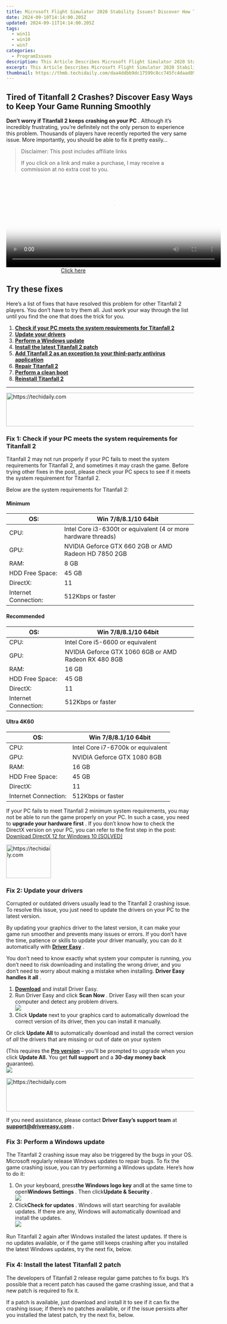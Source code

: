 ```yaml
---
title: Microsoft Flight Simulator 2020 Stability Issues? Discover How To Keep Your Game Running Smoothly On PC
date: 2024-09-10T14:14:00.205Z
updated: 2024-09-11T14:14:00.205Z
tags:
  - win11
  - win10
  - win7
categories:
  - ProgramIssues
description: This Article Describes Microsoft Flight Simulator 2020 Stability Issues? Discover How To Keep Your Game Running Smoothly On PC
excerpt: This Article Describes Microsoft Flight Simulator 2020 Stability Issues? Discover How To Keep Your Game Running Smoothly On PC
thumbnail: https://thmb.techidaily.com/daa4ddbb9dc17599c8cc745fc4daad052ccf0ddb620b28a0347c7de8e4fb4249.jpg
---
```


## Tired of Titanfall 2 Crashes? Discover Easy Ways to Keep Your Game Running Smoothly

**Don’t worry if Titanfall 2 keeps crashing on your PC** . Although it’s incredibly frustrating, you’re definitely not the only person to experience this problem. Thousands of players have recently reported the very same issue. More importantly, you should be able to fix it pretty easily…


>  Disclaimer: This post includes affiliate links
>
>  If you click on a link and make a purchase, I may receive a commission at no extra cost to you.
>







<!-- affiliate ads begin -->
<span id="1993650">
					<video width="576" height="240" style="cursor:pointer"
           poster="//a.impactradius-go.com/display-clicktoplayimage/1993650.png"
           onclick="if(!this.playClicked){this.play();this.setAttribute('controls',true);this.playClicked=true;}">
	   <source src="//a.impactradius-go.com/display-ad/22993-1993650">
	   <img src="//a.impactradius-go.com/display-clicktoplayimage/1993650.png" style="border: none; height: 100%; width: 100%; object-fit: contain">
	</video>
	<div style="width:360px;text-align:center"><a href="javascript:window.open(decodeURIComponent('https%3A%2F%2Fhomestyler.sjv.io%2Fc%2F5597632%2F1993650%2F22993'), '_blank');void(0);">Click here</a></div>
</span>
<img height="0" width="0" src="https://imp.pxf.io/i/5597632/1993650/22993" style="position:absolute;visibility:hidden;" border="0" />
<!-- affiliate ads end -->




## Try these fixes

 Here’s a list of fixes that have resolved this problem for other Titanfall 2 players. You don’t have to try them all. Just work your way through the list until you find the one that does the trick for you.

1. **[Check if your PC meets the system requirements for Titanfall 2](https://tools.techidaily.com/drivereasy/download/)**
2. **[Update your drivers](https://tools.techidaily.com/drivereasy/download/)**
3. **[Perform a Windows update](https://tools.techidaily.com/drivereasy/download/)**
4. **[Install the latest Titanfall 2 patch](https://tools.techidaily.com/drivereasy/download/)**
5. **[Add Titanfall 2 as an exception to your third-party antivirus application](https://tools.techidaily.com/drivereasy/download/)**
6. **[Repair Titanfall 2](https://tools.techidaily.com/drivereasy/download/)**
7. **[Perform a clean boot](https://tools.techidaily.com/drivereasy/download/)**
8. **[Reinstall Titanfall 2](https://tools.techidaily.com/drivereasy/download/)**

---





<!-- affiliate ads begin -->
<a href="https://aidotcom.pxf.io/c/5597632/2134499/19576" target="_top" id="2134499">
  <img src="//a.impactradius-go.com/display-ad/19576-2134499" border="0" alt="https://techidaily.com" width="600" height="90"/>
</a>
<img height="0" width="0" src="https://aidotcom.pxf.io/i/5597632/2134499/19576" style="position:absolute;visibility:hidden;" border="0" />
<!-- affiliate ads end -->




### Fix 1: Check if your PC meets the system requirements for Titanfall 2

 Titanfall 2 may not run properly if your PC fails to meet the system requirements for Titanfall 2, and sometimes it may crash the game. Before trying other fixes in the post, please check your PC specs to see if it meets the system requirement for Titanfall 2.

Below are the system requirements for Titanfall 2:

#### Minimum

| OS:                  | Win 7/8/8.1/10 64bit                                           |
| -------------------- | -------------------------------------------------------------- |
| CPU:                 | Intel Core i3-6300t or equivalent (4 or more hardware threads) |
| GPU:                 | NVIDIA Geforce GTX 660 2GB or AMD Radeon HD 7850 2GB           |
| RAM:                 | 8 GB                                                           |
| HDD Free Space:      | 45 GB                                                          |
| DirectX:             | 11                                                             |
| Internet Connection: | 512Kbps or faster                                              |

#### Recommended

| OS:                  | Win 7/8/8.1/10 64bit                                 |
| -------------------- | ---------------------------------------------------- |
| CPU:                 | Intel Core i5-6600 or equivalent                     |
| GPU:                 | NVIDIA Geforce GTX 1060 6GB or AMD Radeon RX 480 8GB |
| RAM:                 | 16 GB                                                |
| HDD Free Space:      | 45 GB                                                |
| DirectX:             | 11                                                   |
| Internet Connection: | 512Kbps or faster                                    |

#### Ultra 4K60

| OS:                  | Win 7/8/8.1/10 64bit              |
| -------------------- | --------------------------------- |
| CPU:                 | Intel Core i7-6700k or equivalent |
| GPU:                 | NVIDIA Geforce GTX 1080 8GB       |
| RAM:                 | 16 GB                             |
| HDD Free Space:      | 45 GB                             |
| DirectX:             | 11                                |
| Internet Connection: | 512Kbps or faster                 |

 If your PC fails to meet Titanfall 2 minimum system requirements, you may not be able to run the game properly on your PC. In such a case, you need to **upgrade your hardware first** . If you don’t know how to check the DirectX version on your PC, you can refer to the first step in the post: [ Download DirectX 12 for Windows 10 \[SOLVED\]](https://tools.techidaily.com/drivereasy/download/)





<!-- affiliate ads begin -->
<a href="https://aligracehair.sjv.io/c/5597632/2135363/19272" target="_top" id="2135363">
  <img src="//a.impactradius-go.com/display-ad/19272-2135363" border="0" alt="https://techidaily.com" width="120" height="90"/>
</a>
<img height="0" width="0" src="https://aligracehair.sjv.io/i/5597632/2135363/19272" style="position:absolute;visibility:hidden;" border="0" />
<!-- affiliate ads end -->




### Fix 2: Update your drivers

 Corrupted or outdated drivers usually lead to the Titanfall 2 crashing issue. To resolve this issue, you just need to update the drivers on your PC to the latest version.

 By updating your graphics driver to the latest version, it can make your game run smoother and prevents many issues or errors. If you don’t have the time, patience or skills to update your driver manually, you can do it automatically with **[Driver Easy](https://tools.techidaily.com/drivereasy/download/)**  .

 You don’t need to know exactly what system your computer is running, you don’t need to risk downloading and installing the wrong driver, and you don’t need to worry about making a mistake when installing. **Driver Easy handles it all** .

1. **[Download](https://tools.techidaily.com/drivereasy/download/)**  and install Driver Easy.
2. Run Driver Easy and click **Scan Now** . Driver Easy will then scan your computer and detect any problem drivers.  
![](https://images.drivereasy.com/wp-content/uploads/2019/08/DE-scan-screen-1.png)
3. Click **Update** next to your graphics card to automatically download the correct version of its driver, then you can install it manually.  

 Or click **Update All** to automatically download and install the correct version of _all_ the drivers that are missing or out of date on your system  

 (This requires the **[Pro version](https://tools.techidaily.com/drivereasy/download/)**  – you’ll be prompted to upgrade when you click **Update All.**  You get **full support** and a **30-day money back** guarantee).  
![](https://images.drivereasy.com/wp-content/uploads/2019/08/DE-Update-all-drivers.png)





<!-- affiliate ads begin -->
<a href="https://wigfever.sjv.io/c/5597632/2014849/22899" target="_top" id="2014849">
  <img src="//a.impactradius-go.com/display-ad/22899-2014849" border="0" alt="https://techidaily.com" width="728" height="90"/>
</a>
<img height="0" width="0" src="https://wigfever.sjv.io/i/5597632/2014849/22899" style="position:absolute;visibility:hidden;" border="0" />
<!-- affiliate ads end -->




 If you need assistance, please contact **Driver Easy’s support team** at **[support@drivereasy.com](https://tools.techidaily.com/drivereasy/download/) .**

### Fix 3: Perform a Windows update

 The Titanfall 2 crashing issue may also be triggered by the bugs in your OS. Microsoft regularly release Windows updates to repair bugs. To fix the game crashing issue, you can try performing a Windows update. Here’s how to do it:

1. On your keyboard, press**the Windows logo key** and**I** at the same time to open**Windows Settings** . Then click**Update & Security** .  
![](https://images.drivereasy.com/wp-content/uploads/2019/08/update1.jpg)
2. Click**Check for updates** . Windows will start searching for available updates. If there are any, Windows will automatically download and install the updates.  
![](https://images.drivereasy.com/wp-content/uploads/2019/08/Check-for-updates.png)

 Run Titanfall 2 again after Windows installed the latest updates. If there is no updates available, or if the game still keeps crashing after you installed the latest Windows updates, try the next fix, below.

### Fix 4: Install the latest Titanfall 2 patch

 The developers of Titanfall 2 release regular game patches to fix bugs. It’s possible that a recent patch has caused the game crashing issue, and that a new patch is required to fix it.

 If a patch is available, just download and install it to see if it can fix the crashing issue; if there’s no patches available, or if the issue persists after you installed the latest patch, try the next fix, below.





<!-- affiliate ads begin -->
<span id="1424527">
					<video width="864" height="1536" style="cursor:pointer"
           poster="//a.impactradius-go.com/display-clicktoplayimage/1424527.png"
           onclick="if(!this.playClicked){this.play();this.setAttribute('controls',true);this.playClicked=true;}">
	   <source src="//a.impactradius-go.com/display-ad/16446-1424527">
	   <img src="//a.impactradius-go.com/display-clicktoplayimage/1424527.png" style="border: none; height: 100%; width: 100%; object-fit: contain">
	</video>
	<div style="width:540px;text-align:center"><a href="javascript:window.open(decodeURIComponent('https%3A%2F%2Flaganoo.pxf.io%2Fc%2F5597632%2F1424527%2F16446'), '_blank');void(0);">Click here</a></div>
</span>
<img height="0" width="0" src="https://imp.pxf.io/i/5597632/1424527/16446" style="position:absolute;visibility:hidden;" border="0" />
<!-- affiliate ads end -->




### Fix 5: Add Titanfall 2 as an exception to your third-party antivirus application

 Your third-party antivirus application can also trigger the Titanfall 2 crashing issue. Since the third-party antivirus application hooks very deep into your system, it may interfere with Titanfall 2.

 Since Titanfall 2 consumes a lot of memory and CPU usage when you’re playing a game, many third-party antivirus application may regard it as a potential threat. You can try   **adding Titanfall 2 as an exception to your third-party antivirus application** .

 Please consult your antivirus documentation for instructions if you don’t know how to do it.

 Launch the game again to see if Titanfall 2 would keep crashing. If not, congratulations! You’ve fixed this issue; if this issue persists, don’t worry. Try the next fix, below.

### Fix 6: Repair Titanfall 2

 Corrupted games files may also crash Titanfall 2\. In this case, the “Repair Game” feature in Origin may help you resolve the game crashing issues. You can follow the steps below to repair Titanfall 2:

1. Launch Origin and go to**My Game Library** .
2. **Right-click** on the game tile of Titanfall 2.
3. Select**Repair** .  
![](https://images.drivereasy.com/wp-content/uploads/2019/08/repair.png)

 When the repairing process completed, launch Titanfall 2 again to see if you can play the game without crashes. If Titanfall 2 still keeps crashing, try the next fix,below.

### Fix 7: Perform a clean boot

 You may need to **perform a clean boot**  if The Titanfall 2 crashing issue persists. The clean boot is a troubleshooting technique that allows you to manually disable startups and services so that you can   **find out the problematic software that makes your game keep crashing** . Once you find it out, just uninstall it, and then the this issue will be solved. Here’s how to do it:

1. On your keyboard, press the **Windows logo key** and **R** at the same time to open the Run Dialog. Type **msconfig** and press **Enter** to open the **System Configuration** window.  
![](https://images.drivereasy.com/wp-content/uploads/2019/08/msconfig.png)
2. Navigate to the **Services** tab, check **Hide all Microsoft services** and then click **Disable all** .  




<!-- affiliate ads begin -->
<a href="https://bluettius.sjv.io/c/5597632/2139110/17108" target="_top" id="2139110">
  <img src="//a.impactradius-go.com/display-ad/17108-2139110" border="0" alt="https://techidaily.com" width="468" height="60"/>
</a>
<img height="0" width="0" src="https://bluettius.sjv.io/i/5597632/2139110/17108" style="position:absolute;visibility:hidden;" border="0" />
<!-- affiliate ads end -->




![](https://images.drivereasy.com/wp-content/uploads/2019/08/system-configuration.png)
3. Select the **Startup** tab and click **Open Task Manager** .  




<!-- affiliate ads begin -->
<a href="https://aligracehair.sjv.io/c/5597632/2135414/19272" target="_top" id="2135414">
  <img src="//a.impactradius-go.com/display-ad/19272-2135414" border="0" alt="https://techidaily.com" width="300" height="90"/>
</a>
<img height="0" width="0" src="https://aligracehair.sjv.io/i/5597632/2135414/19272" style="position:absolute;visibility:hidden;" border="0" />
<!-- affiliate ads end -->




![](https://images.drivereasy.com/wp-content/uploads/2019/08/system-configuration2.png)
4. On the **Startup** tab in **Task Manager** , for **each** startup item, select the item and then click **Disabled** .  




<!-- affiliate ads begin -->
<a href="https://aligracehair.sjv.io/c/5597632/2135351/19272" target="_top" id="2135351">
  <img src="//a.impactradius-go.com/display-ad/19272-2135351" border="0" alt="https://techidaily.com" width="125" height="90"/>
</a>
<img height="0" width="0" src="https://aligracehair.sjv.io/i/5597632/2135351/19272" style="position:absolute;visibility:hidden;" border="0" />
<!-- affiliate ads end -->




![](https://images.drivereasy.com/wp-content/uploads/2019/08/system-configuration3.png)
5. Go back to the **System Configuration** window and click **OK** .  
![](https://images.drivereasy.com/wp-content/uploads/2019/08/system-configuration4.png)
6. Click **Restart** to restart your PC.  




<!-- affiliate ads begin -->
<a href="https://aligracehair.sjv.io/c/5597632/2135398/19272" target="_top" id="2135398">
  <img src="//a.impactradius-go.com/display-ad/19272-2135398" border="0" alt="https://techidaily.com" width="250" height="90"/>
</a>
<img height="0" width="0" src="https://aligracehair.sjv.io/i/5597632/2135398/19272" style="position:absolute;visibility:hidden;" border="0" />
<!-- affiliate ads end -->




![](https://images.drivereasy.com/wp-content/uploads/2019/08/system-configuration5.png)

**Restart** your PC and run Titanfall 2 to check whether the problem reappears. If not, you need to open the **System Configuration** window again to enable services and applications **one by one** until you find the problematic software. After enabling each services, you need to restart your PC to apply the changes.

 Once you find out the problematic software that make the game keep crashing, you need to **uninstall** it to avoid game crashing issues in the future.

### Fix 8: Reinstall Titanfall 2

 If none of the fixes above works, you may need to try reinstalling Titanfall 2\. Here is how to do it:

1. Launch Origin and go to**My Game Library** .
2. **Right-click** on the game tile of Titanfall 2.
3. Select**Uninstall** .  
![](https://images.drivereasy.com/wp-content/uploads/2019/08/Uninstall.png)
4. Download and reinstall Titanfall 2.




<!-- affiliate ads begin -->
<a href="https://unicoeye.pxf.io/c/5597632/2121334/18498" target="_top" id="2121334">
  <img src="//a.impactradius-go.com/display-ad/18498-2121334" border="0" alt="https://techidaily.com" width="728" height="90"/>
</a>
<img height="0" width="0" src="https://unicoeye.pxf.io/i/5597632/2121334/18498" style="position:absolute;visibility:hidden;" border="0" />
<!-- affiliate ads end -->





 Launch Titanfall 2 to see if this issue persists. If not, congratulations! You’ve resolved this issue.

---

 Hopefully, one of the fixes above helped you resolve this issue. If you have any questions or suggestions, please feel free to leave us a comment below. Thanks for reading!

* [crash](https://tools.techidaily.com/drivereasy/download/)
* [games](https://tools.techidaily.com/drivereasy/download/)
* [Windows](https://tools.techidaily.com/drivereasy/download/)

<ins class="adsbygoogle"
     style="display:block"
     data-ad-format="autorelaxed"
     data-ad-client="ca-pub-7571918770474297"
     data-ad-slot="1223367746"></ins>



<ins class="adsbygoogle"
     style="display:block"
     data-ad-client="ca-pub-7571918770474297"
     data-ad-slot="8358498916"
     data-ad-format="auto"
     data-full-width-responsive="true"></ins>





<span class="atpl-alsoreadstyle">Also read:</span>
<div><ul>
<li><a href="https://fox-links.techidaily.com/new-in-2024-educational-videos-cutting-and-assembly-techniques/"><u>[New] In 2024, Educational Videos Cutting & Assembly Techniques</u></a></li>
<li><a href="https://fox-boxes.techidaily.com/new-in-2024-essential-list-of-premium-4k-blu-ray-gamers-choice/"><u>[New] In 2024, Essential List of Premium 4K Blu-Ray Gamers' Choice</u></a></li>
<li><a href="https://fox-links.techidaily.com/new-revealing-veiled-youtube-reviewers-opinions-for-2024/"><u>[New] Revealing Veiled YouTube Reviewers' Opinions for 2024</u></a></li>
<li><a href="https://desktop-recording.techidaily.com/new-techcapture-pro-a-comprehensive-2023-study-for-2024/"><u>[New] TechCapture Pro A Comprehensive 2023 Study for 2024</u></a></li>
<li><a href="https://youtube-docs.techidaily.com/ed-2024-approved-crafting-videos-youtube-tools-and-more/"><u>[Updated] 2024 Approved Crafting Videos YouTube Tools and More</u></a></li>
<li><a href="https://facebook-video-content.techidaily.com/updated-crafting-the-perfect-facebook-video-post-pcandroid-techniques/"><u>[Updated] Crafting the Perfect Facebook Video Post, PC/Android Techniques</u></a></li>
<li><a href="https://eaxpv-info.techidaily.com/updated-in-2024-how-to-tailor-youtube-thumbnails-for-maximum-impact/"><u>[Updated] In 2024, How to Tailor YouTube Thumbnails for Maximum Impact</u></a></li>
<li><a href="https://youtube-sure.techidaily.com/ed-in-2024-unleash-calmness-asmr-titles-to-try-out/"><u>[Updated] In 2024, Unleash Calmness ASMR Titles to Try Out</u></a></li>
<li><a href="https://youtube-data.techidaily.com/ed-key-takeaways-on-youtube-tv-an-overview-of-its-advantages-for-2024/"><u>[Updated] Key Takeaways on YouTube TV An Overview of Its Advantages for 2024</u></a></li>
<li><a href="https://youtube-web.techidaily.com/ed-mastering-channels-on-the-fly-tubebuddy-essentials-for-2024/"><u>[Updated] Mastering Channels on the Fly - TubeBuddy Essentials for 2024</u></a></li>
<li><a href="https://fox-boxes.techidaily.com/updated-the-essence-of-burst-in-gopro-filming-techniques/"><u>[Updated] The Essence of Burst in GoPro Filming Techniques</u></a></li>
<li><a href="https://article-files.techidaily.com/2024-approved-ultimate-websites-easy-alarm-ringtone-downloads/"><u>2024 Approved Ultimate Websites Easy Alarm Ringtone Downloads</u></a></li>
<li><a href="https://win-able.techidaily.com/battlefield-4-not-initializing-step-by-step-pc-optimization-techniques/"><u>Battlefield 4 Not Initializing: Step-by-Step PC Optimization Techniques</u></a></li>
<li><a href="https://some-guidance.techidaily.com/best-and-free-hd-dvd-ripper-tools-for-windows-1111-in-202n4-top-3-professional-options-available-at-no-cost-complete-guide/"><u>Best & Free HD DVD Ripper Tools for Windows 11/11 in 202N4: Top 3 Professional Options Available at No Cost [Complete Guide]</u></a></li>
<li><a href="https://techtrends.techidaily.com/code-39-barcode-problems-in-windows-fixing-procedures/"><u>Code 39 Barcode Problems in Windows: Fixing Procedures</u></a></li>
<li><a href="https://hardware-updates.techidaily.com/complete-tutorial-how-to-install-the-latest-drivers-for-your-corsair-headset-in-windows/"><u>Complete Tutorial: How to Install the Latest Drivers for Your Corsair Headset in Windows</u></a></li>
<li><a href="https://win-able.techidaily.com/1723009775164-destiny-2-pc-version-fixed-errors-and-now-running-smoothly/"><u>Destiny 2 PC Version: Fixed Errors & Now Running Smoothly!</u></a></li>
<li><a href="https://win-able.techidaily.com/developers-speak-out-how-they-addressed-the-pacific-crash-in-cod-warzone/"><u>Developers Speak Out: How They Addressed the Pacific Crash in COD: Warzone</u></a></li>
<li><a href="https://win-able.techidaily.com/1723013493057-discord-camera-not-working-heres-how-to-get-it-back-on-track/"><u>Discord Camera Not Working? Here's How to Get It Back on Track</u></a></li>
<li><a href="https://win-able.techidaily.com/effortless-methods-to-correct-errors-in-microsoft-word-winwordexe/"><u>Effortless Methods to Correct Errors in Microsoft Word (WINWORD.EXE)</u></a></li>
<li><a href="https://win-able.techidaily.com/expert-tips-for-quick-recovery-from-failed-discord-setup-attempts/"><u>Expert Tips for Quick Recovery From Failed Discord Setup Attempts</u></a></li>
<li><a href="https://win-able.techidaily.com/fix-world-of-warships-freezing-and-crashing-problems-on-desktop-computers-top-5-solutions/"><u>Fix World of Warships Freezing and Crashing Problems on Desktop Computers - Top 5 Solutions</u></a></li>
<li><a href="https://win-able.techidaily.com/fixing-lost-ark-cannot-connect-to-the-server-tips-and-tricks/"><u>Fixing Lost Ark Cannot Connect to the Server – Tips & Tricks</u></a></li>
<li><a href="https://win-able.techidaily.com/fixing-mw-dev-error-6034-a-comprehensive-guide-for-gamers-on-pc-and-xbox-platforms/"><u>Fixing MW Dev Error 6034: A Comprehensive Guide for Gamers on PC and Xbox Platforms</u></a></li>
<li><a href="https://win-able.techidaily.com/grounded-desynchronization-problems-solved-get-pc-troubleshooting-tips-for-perfect-play/"><u>Grounded Desynchronization Problems Solved? Get Pc Troubleshooting Tips for Perfect Play '</u></a></li>
<li><a href="https://win-able.techidaily.com/how-to-prevent-cyberpunk-2n77-from-crashing-on-your-windows-pc-solutions-inside/"><u>How To Prevent Cyberpunk 2N77 From Crashing on Your Windows PC - Solutions Inside!</u></a></li>
<li><a href="https://youtube-blog.techidaily.com/24-easy-entrance-to-follow-creating-a-user-friendly-subscribe-link/"><u>In 2024, Easy Entrance to Follow Creating a User-Friendly Subscribe Link</u></a></li>
<li><a href="https://some-knowledge.techidaily.com/in-2024-finest-choices-free-streaming-tools-suitable-everywhere/"><u>In 2024, Finest Choices Free Streaming Tools Suitable Everywhere</u></a></li>
<li><a href="https://android-location-track.techidaily.com/in-2024-top-9-poco-c65-monitoring-apps-for-parental-controls-drfone-by-drfone-virtual-android/"><u>In 2024, Top 9 Poco C65 Monitoring Apps for Parental Controls | Dr.fone</u></a></li>
<li><a href="https://win-able.techidaily.com/ipad-pro-vs-surface-pro-showdown-analyzing-the-unique-advantages/"><u>IPad Pro Vs. Surface Pro Showdown: Analyzing the Unique Advantages</u></a></li>
<li><a href="https://win-able.techidaily.com/no-more-lag-in-fallout-4-optimize-and-overcome-pc-performance-hurdles/"><u>No More Lag in Fallout 4: Optimize & Overcome PC Performance Hurdles</u></a></li>
<li><a href="https://win-able.techidaily.com/overcome-stuck-screens-in-among-us-effective-solutions-and-tips/"><u>Overcome Stuck Screens in Among Us: Effective Solutions & Tips</u></a></li>
<li><a href="https://win-able.techidaily.com/power-supply-issues-for-pc-an-inadequate-or-faulty-power-supply-unit-could-cause-the-computer-not-to-start-up-correctly-and-result-in-a-black-screen-checkin376/"><u>Power Supply Issues (for PC): An Inadequate or Faulty Power Supply Unit Could Cause the Computer Not to Start up Correctly and Result in a Black Screen. Checking Your PSU for Issues May Help</u></a></li>
<li><a href="https://win-able.techidaily.com/1722993060502-resolved-fixing-the-notorious-black-screen-issue-in-cyberpunk-2077/"><u>Resolved: Fixing the Notorious Black Screen Issue in Cyberpunk 2077</u></a></li>
<li><a href="https://win-able.techidaily.com/resolving-persistent-issues-with-gameplay-frames-per-second/"><u>Resolving Persistent Issues with Gameplay Frames Per Second</u></a></li>
<li><a href="https://win-able.techidaily.com/resolving-the-nwstoreexe-program-crash-effective-troubleshooting-steps/"><u>Resolving the NW_Store.exe Program Crash: Effective Troubleshooting Steps</u></a></li>
<li><a href="https://techidaily.com/simple-ways-to-get-lost-videos-back-from-galaxy-f54-5g-by-fonelab-android-recover-video/"><u>Simple ways to get lost videos back from Galaxy F54 5G</u></a></li>
<li><a href="https://win-able.techidaily.com/solution-steps-getting-world-of-warcraft-up-and-running-on-windows/"><u>Solution Steps: Getting World of Warcraft Up and Running on Windows</u></a></li>
<li><a href="https://win-able.techidaily.com/solved-troubleshooting-failed-game-load-ensuring-correct-game-files/"><u>Solved! Troubleshooting Failed Game Load – Ensuring Correct Game Files</u></a></li>
<li><a href="https://win-able.techidaily.com/the-ultimate-guide-addressing-the-google-chrome-wont-open-dilemma/"><u>The Ultimate Guide: Addressing the 'Google Chrome Won't Open' Dilemma</u></a></li>
<li><a href="https://win-able.techidaily.com/troubleshooting-steps-for-cod-mobile-wars-pacific-edition-resolving-game-crashes/"><u>Troubleshooting Steps for COD: Mobile Wars Pacific Edition – Resolving Game Crashes</u></a></li>
<li><a href="https://ai-video-apps.techidaily.com/updated-s-top-rated-vignette-makers-for-iphone-and-android-a-comprehensive-guide/"><u>Updated S Top-Rated Vignette Makers for iPhone and Android A Comprehensive Guide</u></a></li>
</ul></div>




